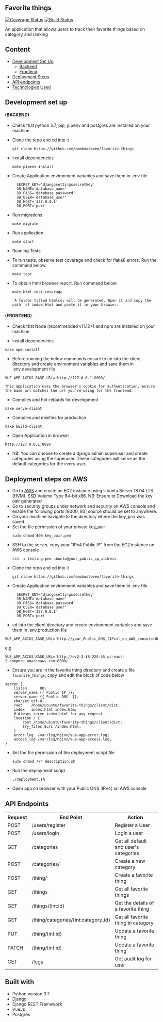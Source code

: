 ## Favorite things
[![Coverage Status](https://coveralls.io/repos/github/omobosteven/favorite-things/badge.svg?branch=develop)](https://coveralls.io/github/omobosteven/favorite-things?branch=develop)
[![Build Status](https://travis-ci.com/omobosteven/favorite-things.svg?branch=develop)](https://travis-ci.com/omobosteven/favorite-things)

An application that allows users to track their favorite things based on category and ranking

## Content
- [Development Set Up](#development-set-up)
  * [Backend](#backend)
  * [Frontend](#frontend)
- [Deployment Steps](#deployment-steps-on-aws)
- [API endpoints](#api-endpoints)
- [Technologies Used](#built-with)

## Development set up

#### (BACKEND)

- Check that python 3.7, pip, pipenv and postgres are installed on your machine.

- Clone the repo and cd into it
    ```
    git clone https://github.com/omobosteven/favorite-things
    ``` 
 - Install dependencies
    ```
    make pipenv-install
    ```
 - Create Application environment variables and save them in .env file
    ```
	  SECRET_KEY='djangosettingssecretkey'
	  DB_NAME='database_name'
	  DB_PASS='database_password'
	  DB_USER='database_user'
	  DB_HOST='127.0.0.1'
	  DB_PORT='port'
    ```
    
  - Run migrations
  	```
  	make migrate
	```
	
- Run application
    ```
    make start
    ```
    
- Running Tests
 - To run tests, observe test coverage and check for flake8 errors. Run the command below.
	 ```
	 make test
	 ```
 - To obtain html browser report. Run command below:
	 ```
	 make html-test-coverage
	 ```
	 ```
	  A folder titled htmlcov will be generated. Open it and copy the path  of index.html and paste it in your browser.
	 ```

#### (FRONTEND)
- Check that Node (recommended v11.12+) and npm are installed on your machine.

- Install dependencies
```
make npm-install
```

- Before running the below commands ensure to cd into the client directory and create environment variables and save them in .env.development file
```
VUE_APP_AXIOS_BASE_URL='http://127.0.0.1:8000/'
```
```
This application uses the browser's cookie for authentication, ensure the base url matches the url you're using for the frontend.
```
- Compiles and hot-reloads for development
```
make serve-client
```

- Compiles and minifies for production
```
make build-client
```

- Open Application in browser
```
http://127.0.0.1:8080
```

- NB: You can choose to create a django admin superuser and create categories using the superuser. These categories will serve as the default categories for the every user.

## Deployment steps on AWS
- Go to [AWS](https://aws.amazon.com/) and create an EC2 instance using Ubuntu Server 18.04 LTS (HVM), SSD Volume Type 64-bit x86. NB: Ensure to Download the key pair generated
- Go to security groups under network and security on AWS console and enable the following ports [8000, 80] source should be set to anywhere.
- On your machine navigate to the directory where the key_pair was saved.
- Set the file permission of your private key_pair
	```
	sudo chmod 400 key_pair.pem
	```
- SSH to the server, copy your "IPv4 Public IP" from the EC2 instance on AWS console
	```
	ssh -i testing.pem ubuntu@your_public_ip_address
	```
- Clone the repo and cd into it
    ```
    git clone https://github.com/omobosteven/favorite-things
    ``` 
- Create Application environment variables and save them in .env file
    ```
	  SECRET_KEY='djangosettingssecretkey'
	  DB_NAME='database_name'
	  DB_PASS='database_password'
	  DB_USER='database_user'
	  DB_HOST='127.0.0.1'
	  DB_PORT='port'
    ```
- cd into the client directory and create environment variables and save them in .env.production file
```
VUE_APP_AXIOS_BASE_URL='http://your_Public_DNS_(IPv4)_on_AWS_console:8000/'
```
e.g
```
VUE_APP_AXIOS_BASE_URL='http://ec2-3-18-220-65.us-east-2.compute.amazonaws.com:8000/'
```
- Ensure you are in the favorite thing directory and create a file `favorite_things`, copy and edit the block of code below
```
server {
    listen      80;
    server_name {{ Public IP }}; 
    server_name {{ Public DNS  }};
    charset utf-8;
    root    /home/ubuntu/favorite-things/client/dist;
    index   index.html index.htm;
    # Always serve index.html for any request
    location / {
        root /home/ubuntu/favorite-things/client/dist;
        try_files $uri /index.html;
    }
    error_log  /var/log/nginx/vue-app-error.log;
    access_log /var/log/nginx/vue-app-access.log;
}
```
- Set the file permission of the deployment script file
	```
	sudo chmod 774 description.sh
	```
	
- Run the deployment script
	```
	./deployment.sh
	```
	
- Open app on browser with your Public DNS (IPv4) on AWS console


## API Endpoints
<table>
  <tr>
      <th>Request</th>
      <th>End Point</th>
      <th>Action</th>
  </tr>
    <tr>
      <td>POST</td>
      <td>/users/register</td>
      <td>Register a User</td>
  </tr>
  <tr>
    <td>POST</td>
    <td>/users/login</td>
    <td>Login a user</td>
  </tr>
  <tr>
    <td>GET</td>
    <td>/categories</td>
    <td>Get all default and user's categories</td>
  </tr>
  <tr>
    <td>POST</td>
    <td>/categories/</td>
    <td>Create a new category</td>
  </tr>
  <tr>
    <td>POST</td>
    <td>/thing/</td>
    <td>Create a favorite thing</td>
  </tr>
  <tr>
    <td>GET</td>
    <td>/things</td>
    <td>Get all favorite things</td>
  </tr>
  <tr>
    <td>GET</td>
    <td>/things/{int:id}</td>
    <td>Get the details of a favorite thing</td>
  </tr>
  <tr>
    <td>GET</td>
    <td>/thing/categories/{int:category_id}</td>
    <td>Get all favorite thing in category</td>
  </tr>
  <tr>
    <td>PUT</td>
    <td>/thing/{int:id}</td>
    <td>Update a favorite thing</td>
  </tr>  
  <tr>
    <td>PATCH</td>
    <td>/thing/{int:id}</td>
    <td>Update a favorite thing</td>
  </tr>
  <tr>
    <td>GET</td>
    <td>/logs</td>
    <td>Get audit log for user</td>
  </tr>
</table>


## Built with
- Python version 3.7
- Django
- Django REST Framework
- VueJs
- Postgres
